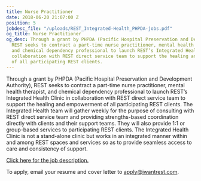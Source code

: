 ```yaml
---
title: Nurse Practitioner
date: 2018-06-20 21:07:00 Z
position: 5
jobdesc_file: "/uploads/REST_Integrated-Health_PHPDA-jobs.pdf"
og_title: Nurse Practitioner
og_desc: Through a grant by PHPDA (Pacific Hospital Preservation and Development Authority),
  REST seeks to contract a part-time nurse practitioner, mental health therapist,
  and chemical dependency professional to launch REST’s Integrated Health Clinic in
  collaboration with REST direct service team to support the healing and empowerment
  of all participating REST clients.
---
```


Through a grant by PHPDA (Pacific Hospital Preservation and Development Authority), REST seeks to contract a part-time nurse practitioner, mental health therapist, and chemical dependency professional to launch REST’s Integrated Health Clinic in collaboration with REST direct service team to support the healing and empowerment of all participating REST clients. The Integrated Health team will gather weekly for the purpose of consulting with REST direct service team and providing strengths-based coordination directly with clients and their support teams. They will also provide 1:1 or group-based services to participating REST clients. The Integrated Health Clinic is not a stand-alone clinic but works in an integrated manner within and among REST spaces and services so as to provide seamless access to care and consistency of support.

[Click here for the job description.](/uploads/REST_Integrated-Health_PHPDA-jobs.pdf)

To apply, email your resume and cover letter to [apply@iwantrest.com](mailto:apply@iwantrest.com).
